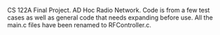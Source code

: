 CS 122A Final Project.
AD Hoc Radio Network. 
Code is from a few test cases as well as general code that needs expanding before use.
All the main.c files have been renamed to RFController.c.
